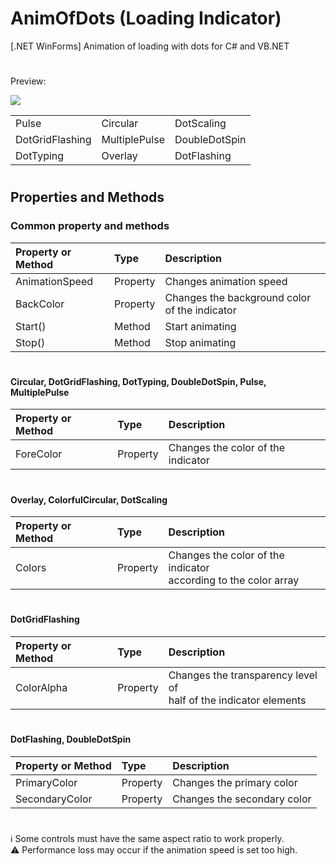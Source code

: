
# AnimOfDots (Loading Indicator)
[.NET WinForms] Animation of loading with dots for C# and VB.NET
#
Preview:

<img src="https://raw.githubusercontent.com/mt-alts/AnimOfDots/main/preview.gif"/>

<table>
  <tr>
    <td>Pulse</td>
    <td>Circular</td>
    <td>DotScaling</td>
  </tr>
  <tr>
    <td>DotGridFlashing</td>
    <td>MultiplePulse</td>
    <td>DoubleDotSpin</td>
  </tr>
    <tr>
    <td>DotTyping</td>
    <td>Overlay</td>
    <td>DotFlashing</td>
  </tr>
</table>

#

## Properties and Methods
### Common property and methods
| Property or Method | Type  | Description |
| :-------- | :------- | :------------------------- |
| AnimationSpeed | Property | Changes animation speed |
| BackColor | Property | Changes the background color of the indicator |
| Start() | Method | Start animating |
| Stop() | Method | Stop animating |
#
#### Circular, DotGridFlashing, DotTyping, DoubleDotSpin, Pulse, MultiplePulse
| Property or Method | Type | Description  |
| :-------- | :------- | :------------------------- |
| ForeColor | Property | Changes the color of the indicator |
#
#### Overlay, ColorfulCircular, DotScaling
| Property or Method | Type | Description   |
| :-------- | :------- | :------------------------- |
| Colors | Property | Changes the color of the indicator <br /> according to the color array |
#
#### DotGridFlashing
| Property or Method | Type | Description |
| :-------- | :------- | :------------------------- |
| ColorAlpha | Property | Changes the transparency level of <br /> half of the indicator elements |
#
#### DotFlashing, DoubleDotSpin
| Property or Method | Type | Description |
| :-------- | :------- | :------------------------- |
| PrimaryColor | Property | Changes the primary color         |
| SecondaryColor | Property | Changes the secondary color     |
#
 ℹ️ Some controls must have the same aspect ratio to work properly.</br>
⚠️ Performance loss may occur if the animation speed is set too high.
